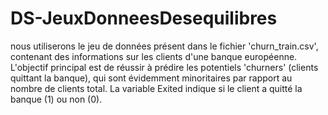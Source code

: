 # DS-JeuxDonneesDesequilibres

nous utiliserons le jeu de données présent dans le fichier 'churn_train.csv', contenant des informations sur les clients d'une banque européenne.
L'objectif principal est de réussir à prédire les potentiels 'churners' (clients quittant la banque), qui sont évidemment minoritaires par rapport au nombre de clients total.
La variable Exited indique si le client a quitté la banque (1) ou non (0).
